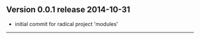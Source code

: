 
Version 0.0.1 release                                                 2014-10-31
--------------------------------------------------------------------------------

  - initial commit for radical project 'modules'


--------------------------------------------------------------------------------


